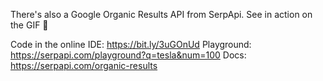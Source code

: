 There's also a Google Organic Results API from SerpApi. See in action on the GIF 👀

Code in the online IDE: https://bit.ly/3uGOnUd
Playground: https://serpapi.com/playground?q=tesla&num=100
Docs: https://serpapi.com/organic-results